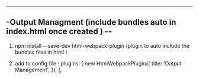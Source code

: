 ---

## -Output Managment (include bundles auto in index.html once created ) --

1. npm install --save-dev html-webpack-plugin
   (plugin to auto include the bundles files in html )

2. add to config file :
   plugins: [
   new HtmlWebpackPlugin({
   title: 'Output Management',
   }),
   ],
